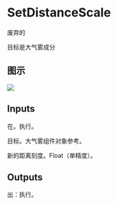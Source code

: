 # SetDistanceScale

废弃的

目标是大气雾成分

## 图示

![]($-20221218-20332580.png)

## Inputs

在。执行。

目标。大气雾组件对象参考。

新的距离刻度。Float（单精度）。  

## Outputs

出：执行。

